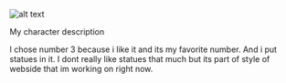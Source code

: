 ![alt text](https://github.com/Kasiczek/english-for-designers/blob/main/01-character-description/c%CC%8Ci%CC%81slo%20na%20github.jpg)

My character description

I chose number 3 because i like it and its my favorite number. 
And i put statues in it. I dont really like statues that much but its 
part of style of webside that im working on right now.
